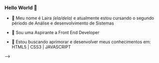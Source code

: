 ### Hello World 👋

- 🌈 Meu nome é Laira <em> (ela/dela) </em> e atualmente estou cursando o segundo périodo de Análise e desenvolvimento de Sistemas

- 🚀 Sou uma Aspirante a Front End Developer 

- 🌱 Estou buscando aprimorar e desenvolver meus conhecimentos em: HTML5 | CSS3 | JAVASCRIPT

-->
